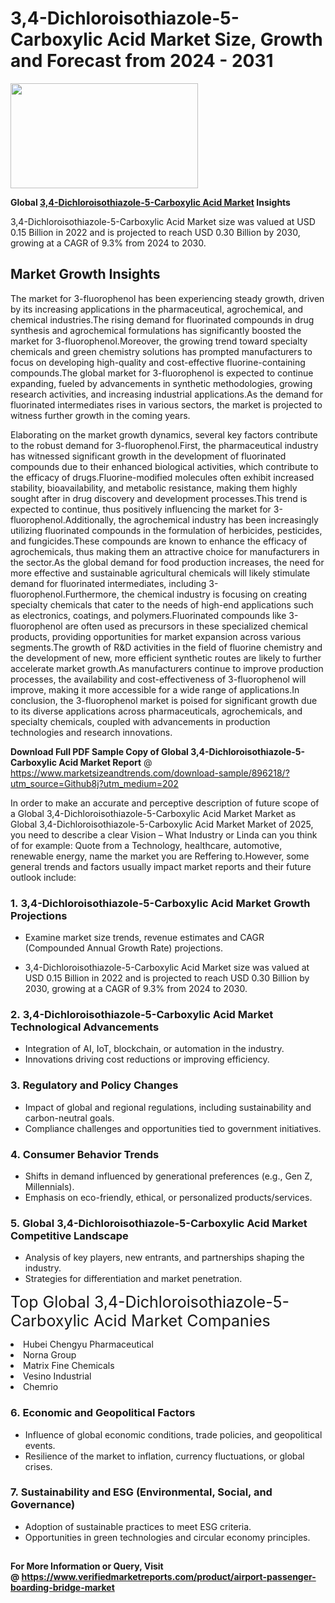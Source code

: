 <H1>3,4-Dichloroisothiazole-5-Carboxylic Acid Market Size, Growth and Forecast from 2024 - 2031</H1><img class="aligncenter size-medium wp-image-584254" src="https://thirdeyenews.in/wp-content/uploads/2024/09/Global-Market-Research-300x168.jpeg" alt="" width="300" height="168" /><p><strong>Global&nbsp;<a href="https://www.marketsizeandtrends.com/download-sample/896218/?utm_source=Github8j?utm_medium=202">3,4-Dichloroisothiazole-5-Carboxylic Acid Market</a> Insights</strong></p><p>3,4-Dichloroisothiazole-5-Carboxylic Acid Market size was valued at USD 0.15 Billion in 2022 and is projected to reach USD 0.30 Billion by 2030, growing at a CAGR of 9.3% from 2024 to 2030.</p><p><h2>Market Growth Insights</h2> <p>The market for 3-fluorophenol has been experiencing steady growth, driven by its increasing applications in the pharmaceutical, agrochemical, and chemical industries.The rising demand for fluorinated compounds in drug synthesis and agrochemical formulations has significantly boosted the market for 3-fluorophenol.Moreover, the growing trend toward specialty chemicals and green chemistry solutions has prompted manufacturers to focus on developing high-quality and cost-effective fluorine-containing compounds.The global market for 3-fluorophenol is expected to continue expanding, fueled by advancements in synthetic methodologies, growing research activities, and increasing industrial applications.As the demand for fluorinated intermediates rises in various sectors, the market is projected to witness further growth in the coming years.</p> <p>Elaborating on the market growth dynamics, several key factors contribute to the robust demand for 3-fluorophenol.First, the pharmaceutical industry has witnessed significant growth in the development of fluorinated compounds due to their enhanced biological activities, which contribute to the efficacy of drugs.Fluorine-modified molecules often exhibit increased stability, bioavailability, and metabolic resistance, making them highly sought after in drug discovery and development processes.This trend is expected to continue, thus positively influencing the market for 3-fluorophenol.Additionally, the agrochemical industry has been increasingly utilizing fluorinated compounds in the formulation of herbicides, pesticides, and fungicides.These compounds are known to enhance the efficacy of agrochemicals, thus making them an attractive choice for manufacturers in the sector.As the global demand for food production increases, the need for more effective and sustainable agricultural chemicals will likely stimulate demand for fluorinated intermediates, including 3-fluorophenol.Furthermore, the chemical industry is focusing on creating specialty chemicals that cater to the needs of high-end applications such as electronics, coatings, and polymers.Fluorinated compounds like 3-fluorophenol are often used as precursors in these specialized chemical products, providing opportunities for market expansion across various segments.The growth of R&D activities in the field of fluorine chemistry and the development of new, more efficient synthetic routes are likely to further accelerate market growth.As manufacturers continue to improve production processes, the availability and cost-effectiveness of 3-fluorophenol will improve, making it more accessible for a wide range of applications.In conclusion, the 3-fluorophenol market is poised for significant growth due to its diverse applications across pharmaceuticals, agrochemicals, and specialty chemicals, coupled with advancements in production technologies and research innovations.</p> <p><span class=""><strong>Download Full PDF Sample Copy of Global 3,4-Dichloroisothiazole-5-Carboxylic Acid Market Report</strong> @ <a href="https://www.marketsizeandtrends.com/download-sample/896218/?utm_source=Github8j?utm_medium=202" target="_blank">https://www.marketsizeandtrends.com/download-sample/896218/?utm_source=Github8j?utm_medium=202</a></span></p><p>In order to make an accurate and perceptive description of future scope of a Global&nbsp;3,4-Dichloroisothiazole-5-Carboxylic Acid Market Market as Global&nbsp;3,4-Dichloroisothiazole-5-Carboxylic Acid Market Market of 2025, you need to describe a clear Vision &ndash; What Industry or Linda can you think of for example: Quote from a Technology, healthcare, automotive, renewable energy, name the market you are Reffering to.However, some general trends and factors usually impact market reports and their future outlook include:</p><h3>1.&nbsp;<strong>3,4-Dichloroisothiazole-5-Carboxylic Acid Market Growth Projections</strong></h3><ul><li>Examine market size trends, revenue estimates and CAGR (Compounded Annual Growth Rate) projections.</li><li><p>3,4-Dichloroisothiazole-5-Carboxylic Acid Market size was valued at USD 0.15 Billion in 2022 and is projected to reach USD 0.30 Billion by 2030, growing at a CAGR of 9.3% from 2024 to 2030.</p></li></ul><h3>2.&nbsp;<strong>3,4-Dichloroisothiazole-5-Carboxylic Acid Market Technological Advancements</strong></h3><ul><li>Integration of AI, IoT, blockchain, or automation in the industry.</li><li>Innovations driving cost reductions or improving efficiency.</li></ul><h3>3.&nbsp;<strong>Regulatory and Policy Changes</strong></h3><ul><li>Impact of global and regional regulations, including sustainability and carbon-neutral goals.</li><li>Compliance challenges and opportunities tied to government initiatives.</li></ul><h3>4.&nbsp;<strong>Consumer Behavior Trends</strong></h3><ul><li>Shifts in demand influenced by generational preferences (e.g., Gen Z, Millennials).</li><li>Emphasis on eco-friendly, ethical, or personalized products/services.</li></ul><h3>5.&nbsp;<strong>Global 3,4-Dichloroisothiazole-5-Carboxylic Acid Market Competitive Landscape</strong></h3><ul><li>Analysis of key players, new entrants, and partnerships shaping the industry.</li><li>Strategies for differentiation and market penetration.</li></ul><p data-pm-slice="1 1 []"><span style="color: inherit; font-family: inherit; font-size: 25px;">Top Global 3,4-Dichloroisothiazole-5-Carboxylic Acid Market Companies</span></p><div class="" data-test-id=""><p><li>Hubei Chengyu Pharmaceutical</li><li> Norna Group</li><li> Matrix Fine Chemicals</li><li> Vesino Industrial</li><li> Chemrio</li></p></div><h3>6.&nbsp;<strong>Economic and Geopolitical Factors</strong></h3><ul><li>Influence of global economic conditions, trade policies, and geopolitical events.</li><li>Resilience of the market to inflation, currency fluctuations, or global crises.</li></ul><h3>7.&nbsp;<strong>Sustainability and ESG (Environmental, Social, and Governance)</strong></h3><ul><li>Adoption of sustainable practices to meet ESG criteria.</li><li>Opportunities in green technologies and circular economy principles.</li></ul><h2><strong style="font-size: 14px;">For More Information or Query, Visit @&nbsp;</strong><a style="background-color: #ffffff; font-size: 14px;" href="https://www.marketsizeandtrends.com/report/34-dichloroisothiazole-5-carboxylic-acid-market/" target="_blank">https://www.verifiedmarketreports.com/product/airport-passenger-boarding-bridge-market</a></h2>